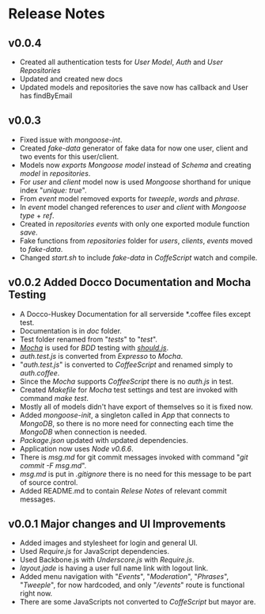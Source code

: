 # Release Notes

## v0.0.4

* Created all authentication tests for _User Model_, _Auth_ and _User Repositories_
* Updated and created new docs
* Updated models and repositories the save now has callback and User has findByEmail

## v0.0.3 

* Fixed issue with _mongoose-int_.
* Created _fake-data_ generator of fake data for now one user, client and two events for this user/client.
* Models now _exports_ *Mongoose* _model_ instead of _Schema_ and creating _model_ in _repositories_.
* For _user_ and _client_ model now is used *Mongoose* shorthand for unique index "_unique: true_".
* From _event_ model removed exports for _tweeple_, _words_ and _phrase_.
* In _event_ model changed references to _user_ and _client_ with *Mongoose*  _type_ + _ref_.
* Created in _repositories_ _events_ with only one exported module function _save_.
* Fake functions from _repositories_ folder for _users_, _clients_, _events_ moved to _fake-data_.
* Changed _start.sh_ to include _fake-data_ in _CoffeScript_ watch and compile.

## v0.0.2 Added Docco Documentation and Mocha Testing

* A Docco-Huskey Documentation for all serverside *.coffee files except test.
* Documentation is in _doc_ folder.
* Test folder renamed from "_tests_" to "_test_".
* [_Mocha_](http://visionmedia.github.com/mocha/) is used for _BDD_ testing with [_should.js_](https://github.com/visionmedia/should.js).
* _auth.test.js_ is converted from _Expresso_ to _Mocha_.
* "_auth.test.js_" is converted to _CoffeeScript_ and renamed simply to _auth.coffee_.
* Since the _Mocha_ supports _CoffeeScript_ there is no _auth.js_ in test.
* Created _Makefile_ for _Mocha_ test settings and test are invoked with command _make test_.
* Mostly all of models didn't have export of themselves so it is fixed now.
* Added _mongoose-init_, a singleton called in _App_ that connects to _MongoDB_, so there is no more need for connecting each time the _MongoDB_ when connection is needed.
* _Package.json_ updated with updated dependencies.
* Application now uses _Node_ _v0.6.6_.
* There is _msg.md_ for git commit messages invoked with command "_git commit -F msg.md_".
* _msg.md_ is put in _.gitignore_ there is no need for this message to be part of source control.
* Added README.md to contain _Relese Notes_ of relevant commit messages.

## v0.0.1 Major changes and UI Improvements

* Added images and stylesheet for login and general UI.
* Used _Require.js_ for JavaScript dependencies.
* Used Backbone.js with _Underscore.js_ with _Require.js_.
* _layout.jade_ is having a user full name link with logout link.
* Added menu navigation with "_Events_", "_Moderation_", "_Phrases_", "_Tweeple_", for now hardcoded, and only "_/events_" route is functional right now.
* There are some JavaScripts not converted to _CoffeScript_ but mayor are.